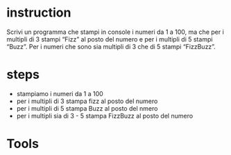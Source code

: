 # instruction
Scrivi un programma che stampi in console i numeri da 1 a 100, ma che per i multipli di 3 stampi “Fizz” al posto del numero e per i multipli di 5 stampi “Buzz”. Per i numeri che sono sia multipli di 3 che di 5 stampi “FizzBuzz”.


# steps
- stampiamo i numeri da 1 a 100
- per i multipli di 3 stampa fizz al posto del numero
- per i multipli di 5 stampa Buzz al posto del nmero
- per i multipli sia di 3 - 5 stampa FizzBuzz al posto del numero




# Tools